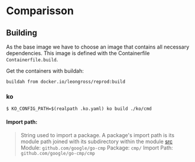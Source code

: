 # Comparisson

## Building
As the base image we have to choose an image that contains all necessary dependencies.
This image is defined with the Containerfile `Containerfile.build`.

Get the containers with buildah:
```
buildah from docker.io/leongross/reprod:build
```

### ko
```
$ KO_CONFIG_PATH=$(realpath .ko.yaml) ko build ./ko/cmd
```

#### Import path:
> String used to import a package. A package's import path is its module path joined with its subdirectory within the module [src](https://go.dev/doc/code)
Module: `github.com/google/go-cmp`
Package: `cmp/`
Import Path: `github.com/google/go-cmp/cmp`

